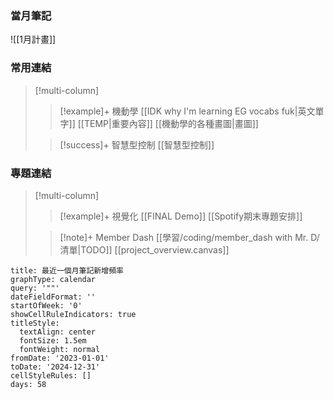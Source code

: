 ### 當月筆記

![[1月計畫]]


### 常用連結
> [!multi-column]
>
>> [!example]+ 機動學
>> [[IDK why I'm learning EG vocabs fuk|英文單字]]
>> [[TEMP|重要內容]]
>> [[機動學的各種畫圖|畫圖]]
>
>> [!success]+ 智慧型控制
>> [[智慧型控制]]


### 專題連結
> [!multi-column]
>
>> [!example]+ 視覺化
>>[[FINAL Demo]]
>>[[Spotify期末專題安排]]
>
>> [!note]+ Member Dash
>> [[學習/coding/member_dash with Mr. D/清單|TODO]]
>>[[project_overview.canvas]]


```contributionGraph
title: 最近一個月筆記新增頻率
graphType: calendar
query: '""'
dateFieldFormat: ''
startOfWeek: '0'
showCellRuleIndicators: true
titleStyle:
  textAlign: center
  fontSize: 1.5em
  fontWeight: normal
fromDate: '2023-01-01'
toDate: '2024-12-31'
cellStyleRules: []
days: 58

```

